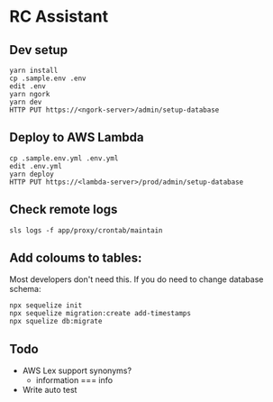 # RC Assistant

## Dev setup

```
yarn install
cp .sample.env .env
edit .env
yarn ngork
yarn dev
HTTP PUT https://<ngork-server>/admin/setup-database
```


## Deploy to AWS Lambda

```
cp .sample.env.yml .env.yml
edit .env.yml
yarn deploy
HTTP PUT https://<lambda-server>/prod/admin/setup-database
```


## Check remote logs

```
sls logs -f app/proxy/crontab/maintain
```


## Add coloums to tables:

Most developers don't need this.
If you do need to change database schema:

```
npx sequelize init
npx sequelize migration:create add-timestamps
npx squelize db:migrate
```


## Todo

- AWS Lex support synonyms?
    - information === info
- Write auto test
